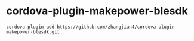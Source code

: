 # cordova-plugin-makepower-blesdk

`cordova plugin add https://github.com/zhangjian4/cordova-plugin-makepower-blesdk.git`